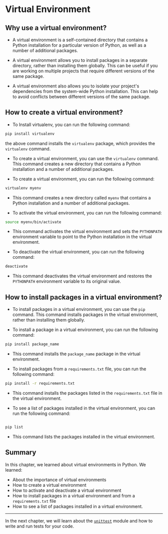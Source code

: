 # Virtual Environment

## Why use a virtual environment?

- A virtual environment is a self-contained directory that contains a Python installation for a particular version of Python, as well as a number of additional packages.

- A virtual environment allows you to install packages in a separate directory, rather than installing them globally. This can be useful if you are working on multiple projects that require different versions of the same package.

- A virtual environment also allows you to isolate your project's dependencies from the system-wide Python installation. This can help to avoid conflicts between different versions of the same package.

## How to create a virtual environment?

- To Install virtualenv, you can run the following command:

```bash
pip install virtualenv
```

the above command installs the `virtualenv` package, which provides the `virtualenv` command.

- To create a virtual environment, you can use the `virtualenv` command. This command creates a new directory that contains a Python installation and a number of additional packages.

- To create a virtual environment, you can run the following command:

```bash
virtualenv myenv
```

- This command creates a new directory called `myenv` that contains a Python installation and a number of additional packages.

- To activate the virtual environment, you can run the following command:

```bash
source myenv/bin/activate
```

- This command activates the virtual environment and sets the `PYTHONPATH` environment variable to point to the Python installation in the virtual environment.

- To deactivate the virtual environment, you can run the following command:

```bash
deactivate
```

- This command deactivates the virtual environment and restores the `PYTHONPATH` environment variable to its original value.

## How to install packages in a virtual environment?

- To install packages in a virtual environment, you can use the `pip` command. This command installs packages in the virtual environment, rather than installing them globally.

- To install a package in a virtual environment, you can run the following command:

```bash
pip install package_name
```

- This command installs the `package_name` package in the virtual environment.

- To install packages from a `requirements.txt` file, you can run the following command:

```bash
pip install -r requirements.txt
```

- This command installs the packages listed in the `requirements.txt` file in the virtual environment.

- To see a list of packages installed in the virtual environment, you can run the following command:

```bash

pip list
```

- This command lists the packages installed in the virtual environment.

## Summary

In this chapter, we learned about virtual environments in Python. We learned:

- About the importance of virtual environments
- How to create a virtual environment
- How to activate and deactivate a virtual environment
- How to install packages in a virtual environment and from a `requirements.txt` file
- How to see a list of packages installed in a virtual environment.

---

In the next chapter, we will learn about the [`unittest`](assets/unittest/1_Unittest_In_Python.md) module and how to write and run tests for your code.

